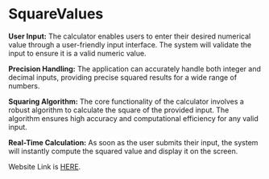 # SquareValues
**User Input:** The calculator enables users to enter their desired numerical value through a user-friendly input interface. The system will validate the input to ensure it is a valid numeric value.  

**Precision Handling:** The application can accurately handle both integer and decimal inputs, providing precise squared results for a wide range of numbers.

**Squaring Algorithm:** The core functionality of the calculator involves a robust algorithm to calculate the square of the provided input. The algorithm ensures high accuracy and computational efficiency for any valid input.

**Real-Time Calculation:** As soon as the user submits their input, the system will instantly compute the squared value and display it on the screen.

Website Link is [HERE](https://github.com/Saran-official-59/SquareValues/edit/main/README.md).
